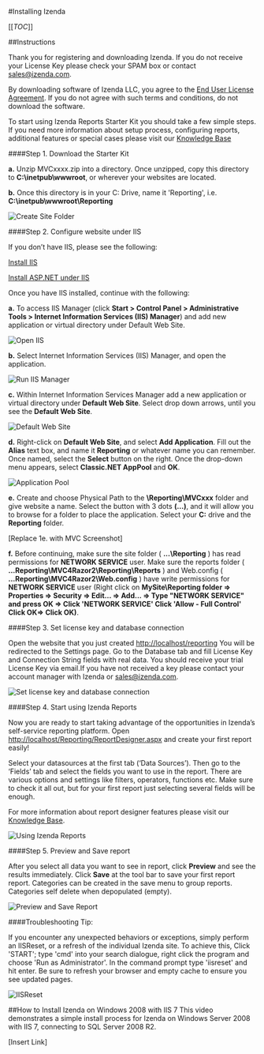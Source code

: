 #Installing Izenda

[[_TOC_]]

##Instructions

Thank you for registering and downloading Izenda. If you do not receive your License Key please check your SPAM box or contact [sales@izenda.com](mailto:sales@Izenda.com).

By downloading software of Izenda LLC, you agree to the [End User License Agreement](http://www.izenda.com/site/downloads/izendaeula.pdf). If you do not agree with such terms and conditions, do not download the software.

To start using Izenda Reports Starter Kit you should take a few simple steps. If you need more information about setup process, configuring reports, additional features or special cases please visit our [Knowledge Base](http://www.izenda.com/Site/KB/Integration/94)

####Step 1. Download the Starter Kit

**a.** Unzip MVCxxxx.zip into a directory. Once unzipped, copy this directory to **C:\inetpub\wwwroot**, or wherever your websites are located.

**b.** Once this directory is in your C: Drive, name it 'Reporting', i.e. **C:\inetpub\wwwroot\Reporting**

![Create Site Folder](http://izenda.com/Reg/images/InstCreateFolderNEW.png)

####Step 2. Configure website under IIS

If you don’t have IIS, please see the following:

[Install IIS](http://www.izenda.com/Site/Pages/IIS-Install.aspx)
	
[Install ASP.NET under IIS](http://www.izenda.com/Site/Pages/ASPNET-Install.aspx)
	

Once you have IIS installed, continue with the following:


**a.** To access IIS Manager (click **Start > Control Panel > Administrative Tools > Internet Information Services (IIS) Manager**) and add new application or virtual directory under Default Web Site.
			

![Open IIS](http://izenda.com/Reg/images/screenshots/InstOpenIIS.png)
		

**b.** Select Internet Information Services (IIS) Manager, and open the application.
			

![Run IIS Manager](http://izenda.com/Reg/images/screenshots/InstRunIIS.png)


**c.** Within Internet Information Services Manager add a new application or virtual directory under **Default Web Site**. Select drop down arrows, until you see the **Default Web Site**.
			

![Default Web Site](http://izenda.com/Reg/images/screenshots/InstDefaultWebsite.png)
	

**d.** Right-click on **Default Web Site**, and select **Add Application**. Fill out the **Alias** text box, and name it **Reporting** or whatever name you can remember. Once named, select the **Select** button on the right. Once the drop-down menu appears, select **Classic.NET AppPool** and **OK**.
			

![Application Pool](http://izenda.com/Reg/images/screenshots/InstAppPool.png)


**e.** Create and choose Physical Path to the **\Reporting\MVCxxx** folder and give website a name. Select the button with 3 dots **(…)**, and it will allow you to browse for a folder to place the application. Select your **C:** drive and the **Reporting** folder.
			

[Replace 1e. with MVC Screenshot]
		

**f.** Before continuing, make sure the site folder ( **...\Reporting** ) has read permissions for **NETWORK SERVICE** user. Make sure the reports folder ( **...Reporting\MVC4Razor2\Reporting\Reports** ) and Web.config ( **...Reporting\MVC4Razor2\Web.config** ) have write permissions for **NETWORK SERVICE** user (Right click on **MySite\Reporting folder => Properties => Security => Edit... => Add... => Type "NETWORK SERVICE" and press OK =>  Click 'NETWORK SERVICE' Click 'Allow - Full Control' Click OK=> Click OK)**.


####Step 3. Set license key and database connection

Open the website that you just created [http://localhost/reporting](http://localhost/reporting) You will be redirected to the Settings page. Go to the Database tab and fill License Key and Connection String fields with real data. You should receive your trial License Key via email.If you have not received a key please contact your account manager with Izenda or [sales@izenda.com](mailto:sales@izenda.com).
	
![Set license key and database connection](http://izenda.com/Reg/images/src4_settingsnew.png)

####Step 4. Start using Izenda Reports

Now you are ready to start taking advantage of the opportunities in Izenda’s self-service reporting platform. Open [http://localhost/Reporting/ReportDesigner.aspx](http://localhost/Reporting/ReportDesigner.aspx) and create your first report easily!


Select your datasources at the first tab (‘Data Sources’). Then go to the ‘Fields’ tab and select the fields you want to use in the report. There are various options and settings like filters, operators, functions etc. Make sure to check it all out, but for your first report just selecting several fields will be enough.


For more information about report designer features please visit our [Knowledge Base](http://www.izenda.com/Site/KB/Integration/94).

	
![Using Izenda Reports](http://izenda.com/Reg/images/src5_designnew.png)


####Step 5. Preview and Save report


After you select all data you want to see in report, click **Preview** and see the results immediately. Click **Save** at the tool bar to save your first report report. Categories can be created in the save menu to group reports. Categories self delete when depopulated (empty).
	
![Preview and Save Report](http://izenda.com/Reg/images/src6_previewnew.png)


####Troubleshooting Tip:


If you encounter any unexpected behaviors or exceptions, simply perform an IISReset, or a refresh of the individual Izenda site. To achieve this, Click 'START'; type 'cmd' into your search dialogue, right click the program and choose 'Run as Administrator'. In the command prompt type 'iisreset' and hit enter. Be sure to refresh your browser and empty cache to ensure you see updated pages.


![IISReset](http://izenda.com/Reg/images/iisresetfinal.png)


##How to Install Izenda on Windows 2008 with IIS 7
This video demonstrates a simple install process for Izenda on Windows Server 2008 with IIS 7, connecting to SQL Server 2008 R2.

[Insert Link]